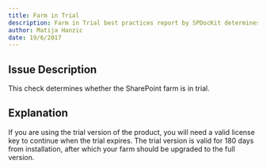 ```yaml
---
title: Farm in Trial
description: Farm in Trial best practices report by SPDocKit determines whether the SharePoint farm is in trial.
author: Matija Hanzic
date: 19/6/2017
---
```

## Issue Description
This check determines whether the SharePoint farm is in trial.
## Explanation
If you are using the trial version of the product, you will need a valid license key to continue when the trial expires. The trial version is valid for 180 days from installation, after which your farm should be upgraded to the full version.
